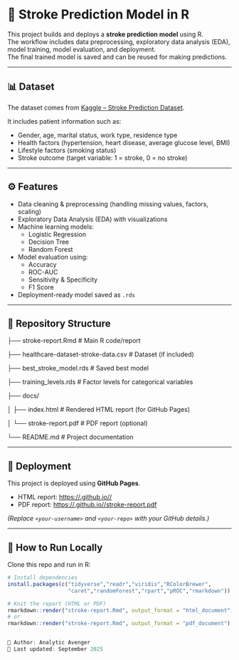 # 🧠 Stroke Prediction Model in R

This project builds and deploys a **stroke prediction model** using R.  
The workflow includes data preprocessing, exploratory data analysis (EDA), model training, model evaluation, and deployment.  
The final trained model is saved and can be reused for making predictions.

---

## 📊 Dataset
The dataset comes from [Kaggle – Stroke Prediction Dataset](https://www.kaggle.com/datasets/fedesoriano/stroke-prediction-dataset).  

It includes patient information such as:
- Gender, age, marital status, work type, residence type  
- Health factors (hypertension, heart disease, average glucose level, BMI)  
- Lifestyle factors (smoking status)  
- Stroke outcome (target variable: 1 = stroke, 0 = no stroke)

---

## ⚙️ Features
- Data cleaning & preprocessing (handling missing values, factors, scaling)  
- Exploratory Data Analysis (EDA) with visualizations  
- Machine learning models:
  - Logistic Regression  
  - Decision Tree  
  - Random Forest  
- Model evaluation using:
  - Accuracy  
  - ROC-AUC  
  - Sensitivity & Specificity  
  - F1 Score  
- Deployment-ready model saved as `.rds`  

---

## 📂 Repository Structure


├── stroke-report.Rmd # Main R code/report

├── healthcare-dataset-stroke-data.csv # Dataset (if included)

├── best_stroke_model.rds # Saved best model

├── training_levels.rds # Factor levels for categorical variables

├── docs/

│ ├── index.html # Rendered HTML report (for GitHub Pages)

│ └── stroke-report.pdf # PDF report (optional)

└── README.md # Project documentation




---

## 🚀 Deployment
This project is deployed using **GitHub Pages**.  

- HTML report: [https://<your-username>.github.io/<your-repo>/](https://<your-username>.github.io/<your-repo>/)  
- PDF report: [https://<your-username>.github.io/<your-repo>/stroke-report.pdf](https://<your-username>.github.io/<your-repo>/stroke-report.pdf)

*(Replace `<your-username>` and `<your-repo>` with your GitHub details.)*

---

## 🔧 How to Run Locally
Clone this repo and run in R:

```r
# Install dependencies
install.packages(c("tidyverse","readr","viridis","RColorBrewer",
                   "caret","randomForest","rpart","pROC","rmarkdown"))

# Knit the report (HTML or PDF)
rmarkdown::render("stroke-report.Rmd", output_format = "html_document")
# or
rmarkdown::render("stroke-report.Rmd", output_format = "pdf_document")


👤 Author: Analytic Avenger
📅 Last updated: September 2025
